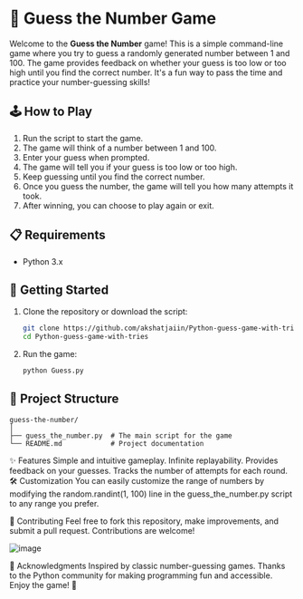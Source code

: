 # 🎲 Guess the Number Game

Welcome to the **Guess the Number** game! This is a simple command-line game where you try to guess a randomly generated number between 1 and 100. The game provides feedback on whether your guess is too low or too high until you find the correct number. It's a fun way to pass the time and practice your number-guessing skills!

## 🕹️ How to Play

1. Run the script to start the game.
2. The game will think of a number between 1 and 100.
3. Enter your guess when prompted.
4. The game will tell you if your guess is too low or too high.
5. Keep guessing until you find the correct number.
6. Once you guess the number, the game will tell you how many attempts it took.
7. After winning, you can choose to play again or exit.

## 📋 Requirements

- Python 3.x

## 🚀 Getting Started

1. Clone the repository or download the script:

    ```bash
    git clone https://github.com/akshatjaiin/Python-guess-game-with-tries.git
    cd Python-guess-game-with-tries
    ```

2. Run the game:

    ```bash
    python Guess.py
    ```

## 📂 Project Structure

```plaintext
guess-the-number/
│
├── guess_the_number.py  # The main script for the game
└── README.md            # Project documentation
```
✨ Features
Simple and intuitive gameplay.
Infinite replayability.
Provides feedback on your guesses.
Tracks the number of attempts for each round.
🛠️ Customization
You can easily customize the range of numbers by modifying the random.randint(1, 100) line in the guess_the_number.py script to any range you prefer.

🤝 Contributing
Feel free to fork this repository, make improvements, and submit a pull request. Contributions are welcome!

![image](https://github.com/user-attachments/assets/ceaa959f-b2c7-4934-9b1e-dcc9bac5cd35)

🙏 Acknowledgments
Inspired by classic number-guessing games.
Thanks to the Python community for making programming fun and accessible.
Enjoy the game! 🎉
